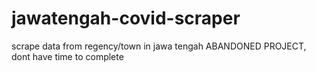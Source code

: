 # jawatengah-covid-scraper
scrape data from regency/town in jawa tengah
ABANDONED PROJECT, dont have time to complete
